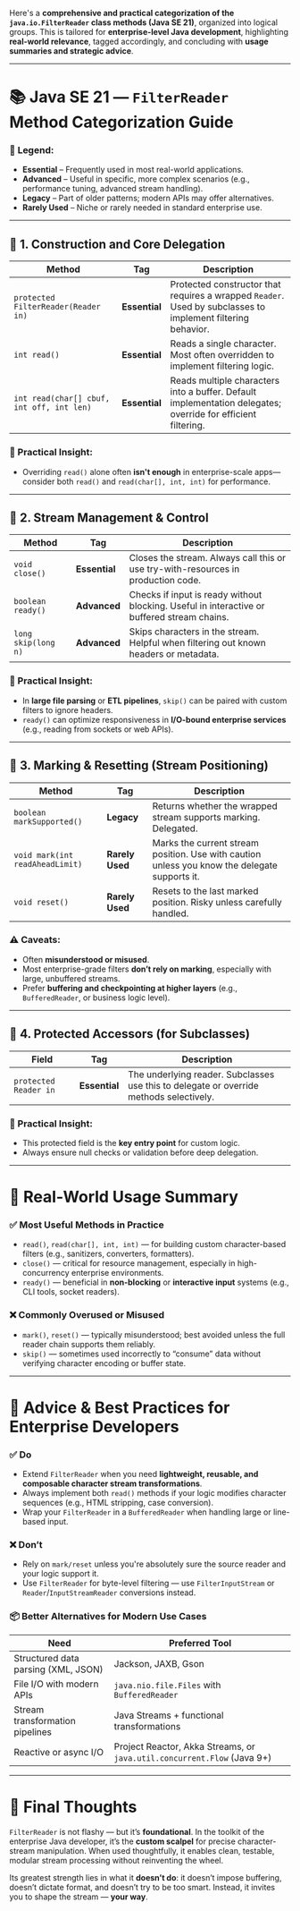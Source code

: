 Here's a **comprehensive and practical categorization of the `java.io.FilterReader` class methods (Java SE 21)**, organized into logical groups. This is tailored for **enterprise-level Java development**, highlighting **real-world relevance**, tagged accordingly, and concluding with **usage summaries and strategic advice**.

---

# 📚 **Java SE 21 — `FilterReader` Method Categorization Guide**

### 🚩 **Legend:**
- **Essential** – Frequently used in most real-world applications.
- **Advanced** – Useful in specific, more complex scenarios (e.g., performance tuning, advanced stream handling).
- **Legacy** – Part of older patterns; modern APIs may offer alternatives.
- **Rarely Used** – Niche or rarely needed in standard enterprise use.

---

## 🧭 1. **Construction and Core Delegation**

| Method | Tag | Description |
|--------|-----|-------------|
| `protected FilterReader(Reader in)` | **Essential** | Protected constructor that requires a wrapped `Reader`. Used by subclasses to implement filtering behavior. |
| `int read()` | **Essential** | Reads a single character. Most often overridden to implement filtering logic. |
| `int read(char[] cbuf, int off, int len)` | **Essential** | Reads multiple characters into a buffer. Default implementation delegates; override for efficient filtering. |

### 🔧 Practical Insight:
- Overriding `read()` alone often **isn't enough** in enterprise-scale apps—consider both `read()` and `read(char[], int, int)` for performance.

---

## 🔄 2. **Stream Management & Control**

| Method | Tag | Description |
|--------|-----|-------------|
| `void close()` | **Essential** | Closes the stream. Always call this or use try-with-resources in production code. |
| `boolean ready()` | **Advanced** | Checks if input is ready without blocking. Useful in interactive or buffered stream chains. |
| `long skip(long n)` | **Advanced** | Skips characters in the stream. Helpful when filtering out known headers or metadata. |

### 🔧 Practical Insight:
- In **large file parsing** or **ETL pipelines**, `skip()` can be paired with custom filters to ignore headers.
- `ready()` can optimize responsiveness in **I/O-bound enterprise services** (e.g., reading from sockets or web APIs).

---

## 📍 3. **Marking & Resetting (Stream Positioning)**

| Method | Tag | Description |
|--------|-----|-------------|
| `boolean markSupported()` | **Legacy** | Returns whether the wrapped stream supports marking. Delegated. |
| `void mark(int readAheadLimit)` | **Rarely Used** | Marks the current stream position. Use with caution unless you know the delegate supports it. |
| `void reset()` | **Rarely Used** | Resets to the last marked position. Risky unless carefully handled. |

### ⚠️ Caveats:
- Often **misunderstood or misused**.
- Most enterprise-grade filters **don’t rely on marking**, especially with large, unbuffered streams.
- Prefer **buffering and checkpointing at higher layers** (e.g., `BufferedReader`, or business logic level).

---

## 🧾 4. **Protected Accessors (for Subclasses)**

| Field | Tag | Description |
|-------|-----|-------------|
| `protected Reader in` | **Essential** | The underlying reader. Subclasses use this to delegate or override methods selectively. |

### 🔧 Practical Insight:
- This protected field is the **key entry point** for custom logic.
- Always ensure null checks or validation before deep delegation.

---

# 📌 **Real-World Usage Summary**

### ✅ **Most Useful Methods in Practice**
- `read()`, `read(char[], int, int)` — for building custom character-based filters (e.g., sanitizers, converters, formatters).
- `close()` — critical for resource management, especially in high-concurrency enterprise environments.
- `ready()` — beneficial in **non-blocking** or **interactive input** systems (e.g., CLI tools, socket readers).

### ❌ **Commonly Overused or Misused**
- `mark()`, `reset()` — typically misunderstood; best avoided unless the full reader chain supports them reliably.
- `skip()` — sometimes used incorrectly to “consume” data without verifying character encoding or buffer state.

---

# 🧠 **Advice & Best Practices for Enterprise Developers**

### ✅ **Do**
- Extend `FilterReader` when you need **lightweight, reusable, and composable character stream transformations**.
- Always implement both `read()` methods if your logic modifies character sequences (e.g., HTML stripping, case conversion).
- Wrap your `FilterReader` in a `BufferedReader` when handling large or line-based input.

### ❌ **Don’t**
- Rely on `mark/reset` unless you're absolutely sure the source reader and your logic support it.
- Use `FilterReader` for byte-level filtering — use `FilterInputStream` or `Reader`/`InputStreamReader` conversions instead.

### 📦 **Better Alternatives for Modern Use Cases**
| Need | Preferred Tool |
|------|----------------|
| Structured data parsing (XML, JSON) | Jackson, JAXB, Gson |
| File I/O with modern APIs | `java.nio.file.Files` with `BufferedReader` |
| Stream transformation pipelines | Java Streams + functional transformations |
| Reactive or async I/O | Project Reactor, Akka Streams, or `java.util.concurrent.Flow` (Java 9+) |

---

# 🏁 **Final Thoughts**

`FilterReader` is not flashy — but it’s **foundational**. In the toolkit of the enterprise Java developer, it’s the **custom scalpel** for precise character-stream manipulation. When used thoughtfully, it enables clean, testable, modular stream processing without reinventing the wheel.

Its greatest strength lies in what it **doesn’t do**: it doesn’t impose buffering, doesn’t dictate format, and doesn’t try to be too smart. Instead, it invites you to shape the stream — **your way**.
